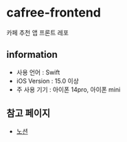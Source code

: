# cafree-frontend
카페 추천 앱 프론트 레포

## information
- 사용 언어 : Swift
- iOS Version : 15.0 이상
- 주 사용 기기 : 아이폰 14pro, 아이폰 mini

## 참고 페이지
- [노션](https://www.notion.so/cafree/CAFREE-9e817f1f3a0148ad846cd9f8649dcfe1)
